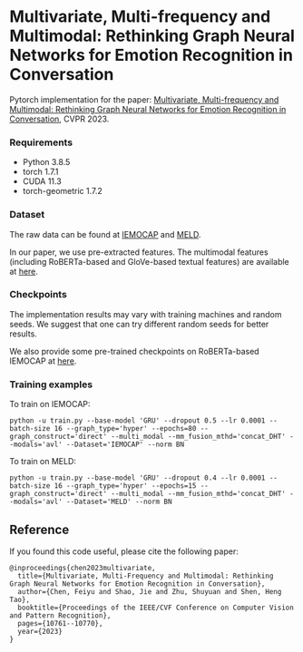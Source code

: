 # Multivariate, Multi-frequency and Multimodal: Rethinking Graph Neural Networks for Emotion Recognition in Conversation

Pytorch implementation for the paper:
[Multivariate, Multi-frequency and Multimodal: Rethinking Graph Neural Networks for Emotion Recognition in Conversation]([https://dl.acm.org/doi/10.1145/3503161.3548399](https://openaccess.thecvf.com/content/CVPR2023/html/Chen_Multivariate_Multi-Frequency_and_Multimodal_Rethinking_Graph_Neural_Networks_for_Emotion_CVPR_2023_paper.html)), CVPR 2023.

### Requirements

- Python 3.8.5
- torch 1.7.1
- CUDA 11.3
- torch-geometric 1.7.2

### Dataset

The raw data can be found at [IEMOCAP](https://sail.usc.edu/iemocap/ "IEMOCAP") and [MELD](https://github.com/SenticNet/MELD "MELD").

In our paper, we use pre-extracted features. The multimodal features (including RoBERTa-based and GloVe-based textual features) are available at [here](https://www.dropbox.com/sh/4b21lympehwdg4l/AADXMURD5uCECN_pvvJpCAy9a?dl=0 "here").

### Checkpoints

The implementation results may vary with training machines and random seeds. We suggest that one can try different random seeds for better results.

We also provide some pre-trained checkpoints on RoBERTa-based IEMOCAP at [here](https://www.dropbox.com/sh/gd32s36v7l3c3u9/AACOipUURd7gEbEcdYSrmP-0a?dl=0 "here").

### Training examples

To train on IEMOCAP:

`python -u train.py --base-model 'GRU' --dropout 0.5 --lr 0.0001 --batch-size 16 --graph_type='hyper' --epochs=80 --graph_construct='direct' --multi_modal --mm_fusion_mthd='concat_DHT' --modals='avl' --Dataset='IEMOCAP' --norm BN`

To train on MELD:

`python -u train.py --base-model 'GRU' --dropout 0.4 --lr 0.0001 --batch-size 16 --graph_type='hyper' --epochs=15 --graph_construct='direct' --multi_modal --mm_fusion_mthd='concat_DHT' --modals='avl' --Dataset='MELD' --norm BN`

## Reference

If you found this code useful, please cite the following paper:
```
@inproceedings{chen2023multivariate,
  title={Multivariate, Multi-Frequency and Multimodal: Rethinking Graph Neural Networks for Emotion Recognition in Conversation},
  author={Chen, Feiyu and Shao, Jie and Zhu, Shuyuan and Shen, Heng Tao},
  booktitle={Proceedings of the IEEE/CVF Conference on Computer Vision and Pattern Recognition},
  pages={10761--10770},
  year={2023}
}
```
